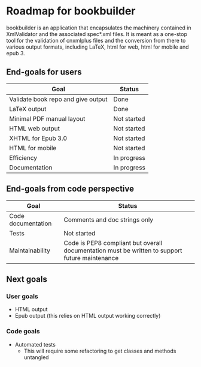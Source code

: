 # Roadmap for bookbuilder
bookbuilder is an application that encapsulates the machinery contained in
XmlValidator and the associated spec\*.xml files. It is meant as a one-stop
tool for the validation of cnxmlplus files and the conversion from there to 
various output formats, including LaTeX, html for web, html for mobile and epub
3.


## End-goals for users

 Goal                                      | Status 
-------------------------------------------|--------
Validate book repo and give output         | Done
LaTeX output                               | Done
Minimal PDF manual layout                  | Not started
HTML web output                            | Not started
XHTML for Epub 3.0                         | Not started
HTML for mobile                            | Not started
Efficiency                                 | In progress
Documentation                              | In progress

## End-goals from code perspective

 Goal                                      | Status 
-------------------------------------------|--------
Code documentation                         | Comments and doc strings only
Tests                                      | Not started
Maintainability                            | Code is PEP8 compliant but overall documentation must be written to support future maintenance



## Next goals

### User goals

*   HTML output
*   Epub output (this relies on HTML output working correctly)


### Code goals

*   Automated tests
    * This will require some refactoring to get classes and methods untangled
